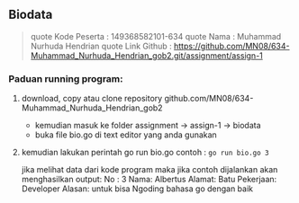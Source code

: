 ## Biodata 
>quote Kode Peserta	: 149368582101-634
>quote Nama   : Muhammad Nurhuda Hendrian
>quote Link Github  : <https://github.com/MN08/634-Muhammad_Nurhuda_Hendrian_gob2.git/assignment/assign-1>

### Paduan running program: 
1. download, copy atau clone repository github.com/MN08/634-Muhammad_Nurhuda_Hendrian_gob2
    * kemudian masuk ke folder assignment -> assign-1 -> biodata
    * buka file bio.go di text editor yang anda gunakan

2. kemudian lakukan perintah go run bio.go <angka>
    contoh : 
    `go run bio.go 3`

    jika melihat data dari kode program maka jika contoh dijalankan akan menghasilkan output:
    No : 3
    Nama: Albertus
    Alamat: Batu
    Pekerjaan: Developer
    Alasan: untuk bisa Ngoding bahasa go dengan baik